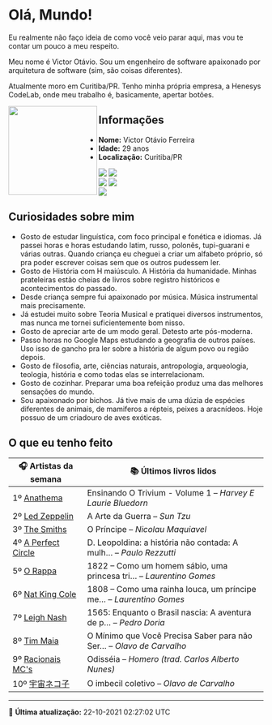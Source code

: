 # Olá, Mundo!

Eu realmente não faço ideia de como você veio parar aqui, mas vou te contar um pouco a meu respeito.

Meu nome é Victor Otávio. Sou um engenheiro de software apaixonado por arquitetura de software (sim, são coisas diferentes).

Atualmente moro em Curitiba/PR. Tenho minha própria empresa, a Henesys CodeLab, onde meu trabalho é, basicamente, apertar botões.

<img align="left" src="https://github.com/vctrtvfrrr/vctrtvfrrr/raw/master/octocat.png" alt="" width="175" />

## Informações

- **Nome:** Victor Otávio Ferreira
- **Idade:** 29 anos
- **Localização:** Curitiba/PR

[![](https://img.shields.io/badge/LinkedIn-victorotavio-blue)](https://www.linkedin.com/in/victorotavio/) [![](https://img.shields.io/badge/Twitter-@vctrtvfrrr-blue)](https://twitter.com/vctrtvfrrr)  
[![](https://img.shields.io/badge/GitHub-vctrtvfrrr-24292e)](https://github.com/vctrtvfrrr) [![](https://img.shields.io/badge/GitLab-vctrtvfrrr-ec5d16)](https://gitlab.com/vctrtvfrrr)  
[![](https://img.shields.io/badge/Email-victor@otavioferreira.com.br-red)](mailto:victor@otavioferreira.com.br)  

## Curiosidades sobre mim

-   Gosto de estudar linguística, com foco principal e fonética e idiomas. Já passei horas e horas estudando latim, russo, polonês, tupi-guarani e várias outras. Quando criança eu cheguei a criar um alfabeto próprio, só pra poder escrever coisas sem que os outros pudessem ler.
-   Gosto de História com H maiúsculo. A História da humanidade. Minhas prateleiras estão cheias de livros sobre registro históricos e acontecimentos do passado.
-   Desde criança sempre fui apaixonado por música. Música instrumental mais precisamente.
-   Já estudei muito sobre Teoria Musical e pratiquei diversos instrumentos, mas nunca me tornei suficientemente bom nisso.
-   Gosto de apreciar arte de um modo geral. Detesto arte pós-moderna.
-   Passo horas no Google Maps estudando a geografia de outros países. Uso isso de gancho pra ler sobre a história de algum povo ou região depois.
-   Gosto de filosofia, arte, ciências naturais, antropologia, arqueologia, teologia, história e como todas elas se interrelacionam.
-   Gosto de cozinhar. Preparar uma boa refeição produz uma das melhores sensações do mundo.
-   Sou apaixonado por bichos. Já tive mais de uma dúzia de espécies diferentes de animais, de mamiferos a répteis, peixes a aracnídeos. Hoje possuo de um criadouro de aves exóticas.


## O que eu tenho feito

|                                   🎧 Artistas da semana                                   |                      📚 Últimos livros lidos                      |
|-------------------------------------------------------------------------------------------|-------------------------------------------------------------------|
| 1º [Anathema](https://www.last.fm/music/Anathema)                                         | Ensinando O Trivium - Volume 1	–	_Harvey E Laurie Bluedorn_         |
| 2º [Led Zeppelin](https://www.last.fm/music/Led+Zeppelin)                                 | A Arte da Guerra	–	_Sun Tzu_                                        |
| 3º [The Smiths](https://www.last.fm/music/The+Smiths)                                     | O Príncipe	–	_Nicolau Maquiavel_                                    |
| 4º [A Perfect Circle](https://www.last.fm/music/A+Perfect+Circle)                         | D. Leopoldina: a história não contada: A mulh…	–	_Paulo Rezzutti_   |
| 5º [O Rappa](https://www.last.fm/music/O+Rappa)                                           | 1822 – Como um homem sábio, uma princesa tri…	–	_Laurentino Gomes_  |
| 6º [Nat King Cole](https://www.last.fm/music/Nat+King+Cole)                               | 1808 – Como uma rainha louca, um príncipe me…	–	_Laurentino Gomes_  |
| 7º [Leigh Nash](https://www.last.fm/music/Leigh+Nash)                                     | 1565: Enquanto o Brasil nascia: A aventura de p…	–	_Pedro Doria_    |
| 8º [Tim Maia](https://www.last.fm/music/Tim+Maia)                                         | O Mínimo que Você Precisa Saber para não Ser…	–	_Olavo de Carvalho_ |
| 9º [Racionais MC's](https://www.last.fm/music/Racionais+MC%27s)                           | Odisséia	–	_Homero (trad. Carlos Alberto Nunes)_                    |
| 10º [宇宙ネコ子](https://www.last.fm/music/%E5%AE%87%E5%AE%99%E3%83%8D%E3%82%B3%E5%AD%90) | O imbecil coletivo	–	_Olavo de Carvalho_                            |


---

🚀 **Última atualização:** 22-10-2021 02:27:02 UTC